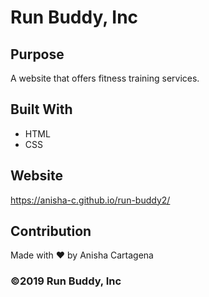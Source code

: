 # Run Buddy, Inc

## Purpose
A website that offers fitness training services. 

## Built With
* HTML
* CSS

## Website
https://anisha-c.github.io/run-buddy2/

## Contribution
Made with ❤️ by Anisha Cartagena

### ©️2019 Run Buddy, Inc 
